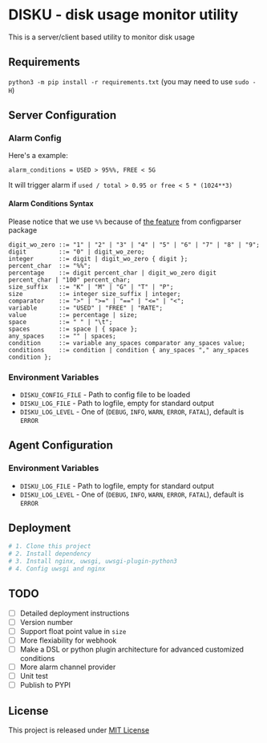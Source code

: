 # DISKU - disk usage monitor utility

This is a server/client based utility to monitor disk usage

## Requirements

`python3 -m pip install -r requirements.txt` (you may need to use `sudo -H`)

## Server Configuration

### Alarm Config

Here's a example:

```
alarm_conditions = USED > 95%%, FREE < 5G
```

It will trigger alarm if `used / total > 0.95 or free < 5 * (1024**3)`

#### Alarm Conditions Syntax

Please notice that we use `%%` because of
[the feature](https://docs.python.org/3/library/configparser.html#configparser.BasicInterpolation)
from configparser package

``` ebnf
digit_wo_zero ::= "1" | "2" | "3" | "4" | "5" | "6" | "7" | "8" | "9";
digit         ::= "0" | digit_wo_zero;
integer       ::= digit | digit_wo_zero { digit };
percent_char  ::= "%%";
percentage    ::= digit percent_char | digit_wo_zero digit percent_char | "100" percent_char;
size_suffix   ::= "K" | "M" | "G" | "T" | "P";
size          ::= integer size_suffix | integer;
comparator    ::= ">" | ">=" | "==" | "<=" | "<";
variable      ::= "USED" | "FREE" | "RATE";
value         ::= percentage | size;
space         ::= " " | "\t";
spaces        ::= space | { space };
any_spaces    ::= "" | spaces;
condition     ::= variable any_spaces comparator any_spaces value;
conditions    ::= condition | condition { any_spaces "," any_spaces condition };
```

### Environment Variables

- `DISKU_CONFIG_FILE` - Path to config file to be loaded
- `DISKU_LOG_FILE` - Path to logfile, empty for standard output
- `DISKU_LOG_LEVEL` - One of (`DEBUG`, `INFO`, `WARN`, `ERROR`, `FATAL`), default is `ERROR`

## Agent Configuration

### Environment Variables

- `DISKU_LOG_FILE` - Path to logfile, empty for standard output
- `DISKU_LOG_LEVEL` - One of (`DEBUG`, `INFO`, `WARN`, `ERROR`, `FATAL`), default is `ERROR`

## Deployment

```sh
# 1. Clone this project
# 2. Install dependency
# 3. Install nginx, uwsgi, uwsgi-plugin-python3
# 4. Config uwsgi and nginx
```

## TODO

- [ ] Detailed deployment instructions
- [ ] Version number
- [ ] Support float point value in `size`
- [ ] More flexiability for webhook
- [ ] Make a DSL or python plugin architecture for advanced customized conditions
- [ ] More alarm channel provider
- [ ] Unit test
- [ ] Publish to PYPI

## License

This project is released under [MIT License](LICENSE)
